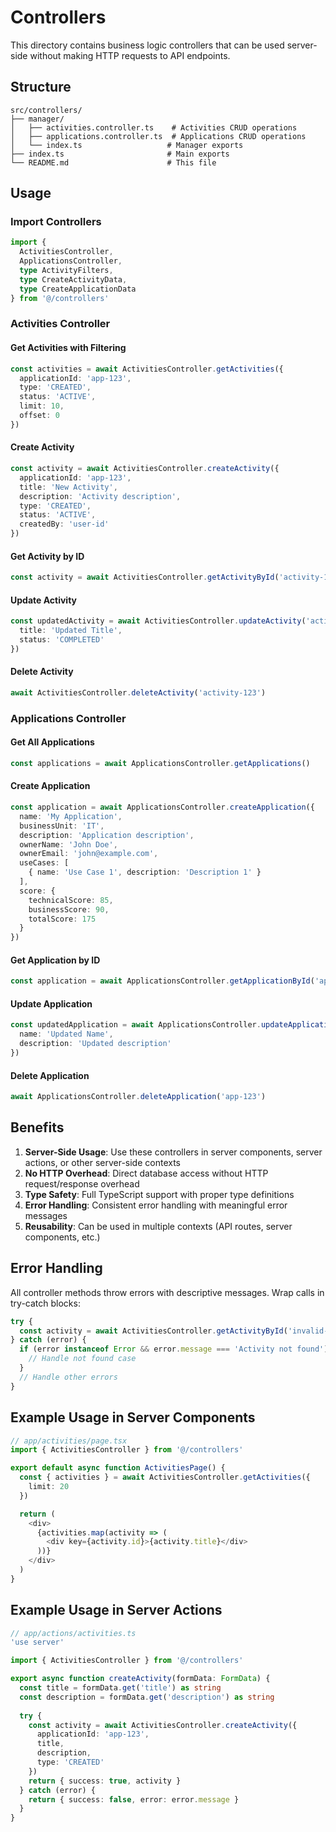 # Controllers

This directory contains business logic controllers that can be used server-side without making HTTP requests to API endpoints.

## Structure

```
src/controllers/
├── manager/
│   ├── activities.controller.ts    # Activities CRUD operations
│   ├── applications.controller.ts  # Applications CRUD operations
│   └── index.ts                   # Manager exports
├── index.ts                       # Main exports
└── README.md                      # This file
```

## Usage

### Import Controllers

```typescript
import { 
  ActivitiesController, 
  ApplicationsController,
  type ActivityFilters,
  type CreateActivityData,
  type CreateApplicationData 
} from '@/controllers'
```

### Activities Controller

#### Get Activities with Filtering
```typescript
const activities = await ActivitiesController.getActivities({
  applicationId: 'app-123',
  type: 'CREATED',
  status: 'ACTIVE',
  limit: 10,
  offset: 0
})
```

#### Create Activity
```typescript
const activity = await ActivitiesController.createActivity({
  applicationId: 'app-123',
  title: 'New Activity',
  description: 'Activity description',
  type: 'CREATED',
  status: 'ACTIVE',
  createdBy: 'user-id'
})
```

#### Get Activity by ID
```typescript
const activity = await ActivitiesController.getActivityById('activity-123')
```

#### Update Activity
```typescript
const updatedActivity = await ActivitiesController.updateActivity('activity-123', {
  title: 'Updated Title',
  status: 'COMPLETED'
})
```

#### Delete Activity
```typescript
await ActivitiesController.deleteActivity('activity-123')
```

### Applications Controller

#### Get All Applications
```typescript
const applications = await ApplicationsController.getApplications()
```

#### Create Application
```typescript
const application = await ApplicationsController.createApplication({
  name: 'My Application',
  businessUnit: 'IT',
  description: 'Application description',
  ownerName: 'John Doe',
  ownerEmail: 'john@example.com',
  useCases: [
    { name: 'Use Case 1', description: 'Description 1' }
  ],
  score: {
    technicalScore: 85,
    businessScore: 90,
    totalScore: 175
  }
})
```

#### Get Application by ID
```typescript
const application = await ApplicationsController.getApplicationById('app-123')
```

#### Update Application
```typescript
const updatedApplication = await ApplicationsController.updateApplication('app-123', {
  name: 'Updated Name',
  description: 'Updated description'
})
```

#### Delete Application
```typescript
await ApplicationsController.deleteApplication('app-123')
```

## Benefits

1. **Server-Side Usage**: Use these controllers in server components, server actions, or other server-side contexts
2. **No HTTP Overhead**: Direct database access without HTTP request/response overhead
3. **Type Safety**: Full TypeScript support with proper type definitions
4. **Error Handling**: Consistent error handling with meaningful error messages
5. **Reusability**: Can be used in multiple contexts (API routes, server components, etc.)

## Error Handling

All controller methods throw errors with descriptive messages. Wrap calls in try-catch blocks:

```typescript
try {
  const activity = await ActivitiesController.getActivityById('invalid-id')
} catch (error) {
  if (error instanceof Error && error.message === 'Activity not found') {
    // Handle not found case
  }
  // Handle other errors
}
```

## Example Usage in Server Components

```typescript
// app/activities/page.tsx
import { ActivitiesController } from '@/controllers'

export default async function ActivitiesPage() {
  const { activities } = await ActivitiesController.getActivities({
    limit: 20
  })

  return (
    <div>
      {activities.map(activity => (
        <div key={activity.id}>{activity.title}</div>
      ))}
    </div>
  )
}
```

## Example Usage in Server Actions

```typescript
// app/actions/activities.ts
'use server'

import { ActivitiesController } from '@/controllers'

export async function createActivity(formData: FormData) {
  const title = formData.get('title') as string
  const description = formData.get('description') as string
  
  try {
    const activity = await ActivitiesController.createActivity({
      applicationId: 'app-123',
      title,
      description,
      type: 'CREATED'
    })
    return { success: true, activity }
  } catch (error) {
    return { success: false, error: error.message }
  }
}
``` 